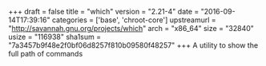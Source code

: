 +++
draft = false
title = "which"
version = "2.21-4"
date = "2016-09-14T17:39:16"
categories = ['base', 'chroot-core']
upstreamurl = "http://savannah.gnu.org/projects/which"
arch = "x86_64"
size = "32840"
usize = "116938"
sha1sum = "7a3457b9f48e2f0bf06d8257f810b09580f48257"
+++
A utility to show the full path of commands